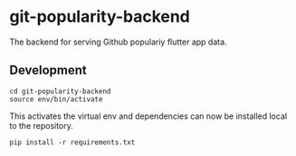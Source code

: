 # git-popularity-backend

The backend for serving Github populariy flutter app data.

## Development

```
cd git-popularity-backend
source env/bin/activate
```

This activates the virtual env and dependencies can now be installed local to the repository.

```
pip install -r requirements.txt
```
